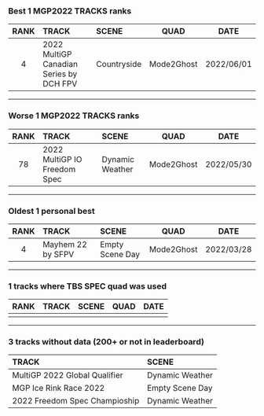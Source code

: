 ### Best 1 MGP2022 TRACKS ranks
|RANK|TRACK|SCENE|QUAD|DATE|
|:---:|:---|:---|:---:|:---:|
|4|2022 MultiGP Canadian Series by DCH FPV|Countryside|Mode2Ghost|2022/06/01|
---
### Worse 1 MGP2022 TRACKS ranks
|RANK|TRACK|SCENE|QUAD|DATE|
|:---:|:---|:---|:---:|:---:|
|78|2022 MultiGP IO Freedom Spec|Dynamic Weather|Mode2Ghost|2022/05/30|
---
### Oldest 1 personal best
|RANK|TRACK|SCENE|QUAD|DATE|
|:---:|:---|:---|:---:|:---:|
|4|Mayhem 22 by SFPV|Empty Scene Day|Mode2Ghost|2022/03/28|
---
### 1 tracks where TBS SPEC quad was used
|RANK|TRACK|SCENE|QUAD|DATE|
|:---:|:---|:---|:---:|:---:|
||||||
---
### 3 tracks without data (200+ or not in leaderboard)
|TRACK|SCENE|
|:---|:---|
|MultiGP 2022 Global Qualifier|Dynamic Weather|
|MGP Ice Rink Race 2022|Empty Scene Day|
|2022 Freedom Spec Champioship|Dynamic Weather|
